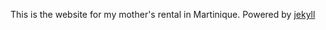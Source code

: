 This is the website for my mother's rental in Martinique.
Powered by [jekyll](http://jekyllrb.com/)

